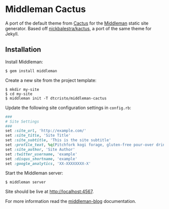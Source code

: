 # Middleman Cactus

A port of the default theme from [Cactus](https://cactusformac.com/) for the [Middleman](https://middlemanapp.com/) static site generator. Based off [nickbalestra/kactus](https://github.com/nickbalestra/kactus), a port of the same theme for Jekyll.

## Installation

Install Middleman:

    $ gem install middleman

Create a new site from the project template:

    $ mkdir my-site
    $ cd my-site
    $ middleman init -T dtcristo/middleman-cactus

Update the following site configuration settings in `config.rb`:

```ruby
###
# Site Settings
###
set :site_url, 'http://example.com/'
set :site_title, 'Site Title'
set :site_subtitle, 'This is the site subtitle'
set :profile_text, %q(Pitchfork kogi forage, gluten-free pour-over drinking vinegar Etsy narwhal next level shabby chic bicycle rights tofu mustache scenester. Intelligentsia Brooklyn mumblecore, church-key meggings cardigan quinoa gluten-free banjo. Polaroid beard 8-bit, lumbersexual photo booth forage bitters mustache drinking vinegar biodiesel cardigan. Four loko raw denim polaroid selfies, mixtape skateboard lumbersexual. Odd Future Blue Bottle bicycle rights Etsy. Etsy Odd Future normcore, deep v Shoreditch seitan sustainable yr heirloom Brooklyn try-hard stumptown Bushwick cornhole. Portland chillwave pug Tumblr deep v readymade.)
set :site_author, 'Site Author'
set :twitter_username, 'example'
set :disqus_shortname, 'example'
set :google_analytics, 'XX-XXXXXXXX-X'
```

Start the Middleman server:

    $ middleman server

Site should be live at [http://localhost:4567](http://localhost:4567).

For more information read the [middleman-blog](https://middlemanapp.com/basics/blogging/) documentation.
